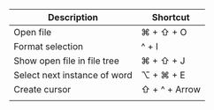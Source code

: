 | Description                  | Shortcut      |
| ---------------------------- | ------------- |
| Open file                    | ⌘ + ⇧ + O     |
| Format selection             | ^ + I         |
| Show open file in file tree  | ⌘ + ⇧ + J     |
| Select next instance of word | ⌥ + ⌘ + E     |
| Create cursor                | ⇧ + ^ + Arrow |
|                              |               |
